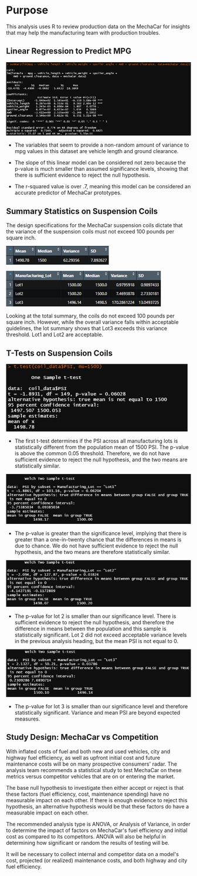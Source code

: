 # Purpose

This analysis uses R to review production data on the MechaCar for insights that may help the manufacturing team with production troubles.

## Linear Regression to Predict MPG

![alt text](https://github.com/ajkriegz/MechaCarChallenge/blob/main/resources/mpg_regression.png "MPG Regression Analysis")

* The variables that seem to provide a non-random amount of variance to mpg values in this dataset are vehicle length and ground clearance.

* The slope of this linear model can be considered not zero because the p-value is much smaller than assumed significance levels, showing that there is sufficient evidence to reject the null hypothesis.

* The r-squared value is over .7, meaning this model can be considered an accurate predictor of MechaCar prototypes. 

## Summary Statistics on Suspension Coils

The design specifications for the MechaCar suspension coils dictate that the variance of the suspension coils must not exceed 100 pounds per square inch. 

![alt text](https://github.com/ajkriegz/MechaCarChallenge/blob/main/resources/total_summary.png "Total Summary")

![alt text](https://github.com/ajkriegz/MechaCarChallenge/blob/main/resources/lot_summary.png "Lot Summary")

Looking at the total summary, the coils do not exceed 100 pounds per square inch. However, while the overall variance falls within acceptable guidelines, the lot summary shows that Lot3 exceeds this variance threshold. Lot1 and Lot2 are acceptable.

## T-Tests on Suspension Coils

![alt text](https://github.com/ajkriegz/MechaCarChallenge/blob/main/resources/coil_t-test.png "Population t-test")

* The first t-test determines if the PSI across all manufacturing lots is statistically different from the population mean of 1500 PSI. The p-value is above the common 0.05 threshold. Therefore, we do not have sufficient evidence to reject the null hypothesis, and the two means are statistically similar.

![alt text](https://github.com/ajkriegz/MechaCarChallenge/blob/main/resources/Lot1_t-test.png "Lot 1 t-test")

* The p-value is greater than the significance level, implying that there is greater than a one-in-twenty chance that the differences in means is due to chance. We do not have sufficient evidence to reject the null hypothesis, and the two means are therefore statistically similar.

![alt text](https://github.com/ajkriegz/MechaCarChallenge/blob/main/resources/Lot2_t-test.png "Lot 2 t-test")

* The p-value for lot 2 is smaller than our significance level. There is sufficient evidence to reject the null hypothesis, and therefore the difference in means between the population and this sample is statistically significant. Lot 2 did not exceed acceptable variance levels in the previous analysis heading, but the mean PSI is not equal to 0.

![alt text](https://github.com/ajkriegz/MechaCarChallenge/blob/main/resources/Lot3_t-test.png "Lot 3 t-test")

* The p-value for lot 3 is smaller than our significance level and therefore statistically significant. Variance and mean PSI are beyond expected measures.

## Study Design: MechaCar vs Competition

With inflated costs of fuel and both new and used vehicles, city and highway fuel efficiency, as well as upfront initial cost and future maintenance costs will be on many prospective consumers' radar. The analysis team recommends a statistical study to test MechaCar on these metrics versus competitor vehicles that are on or entering the market.

The base null hypothesis to investigate then either accept or reject is that these factors (fuel efficiency, cost, maintenance spending) have no measurable impact on each other. If there is enough evidence to reject this hypothesis, an alternative hypothesis would be that these factors do have a measurable impact on each other.

The recommended analysis type is ANOVA, or Analysis of Variance, in order to determine the impact of factors on MechaCar's fuel efficiency and initial cost as compared to its competitors. ANOVA will also be helpful in determining how significant or random the results of testing will be.

It will be necessary to collect internal and competitor data on a model's cost, projected (or realized) maintenance costs, and both highway and city fuel efficiency.